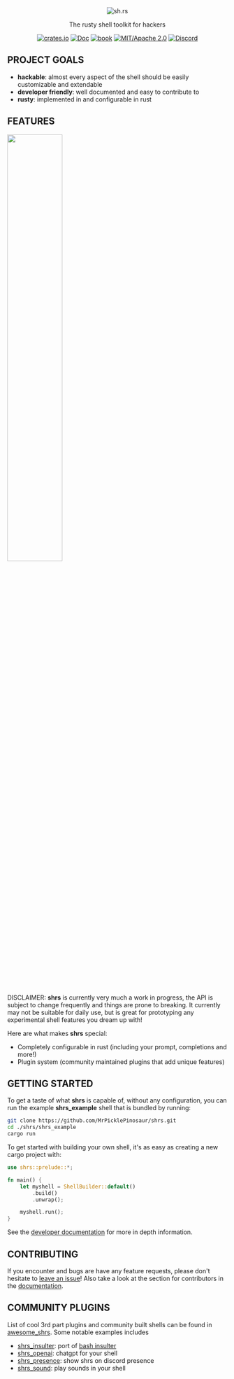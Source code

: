 
<div align="center">

<img src="media/shrs_banner.png" alt="sh.rs">

The rusty shell toolkit for hackers

[![crates.io](https://img.shields.io/crates/v/shrs.svg)](https://crates.io/crates/shrs)
[![Doc](https://docs.rs/shrs/badge.svg)](https://docs.rs/shrs)
[![book](https://img.shields.io/badge/book-website-orange)](https://mrpicklepinosaur.github.io/shrs/docs/getting-started/introduction/)
[![MIT/Apache 2.0](https://img.shields.io/badge/license-MIT%2FApache-blue.svg)](#)
[![Discord](https://img.shields.io/discord/1109393362626297856?label=&logo=discord&logoColor=ffffff&color=7389D8&labelColor=6A7EC2)](https://discord.gg/XYeMseQrbM)

</div>

## PROJECT GOALS

- **hackable**: almost every aspect of the shell should be easily customizable and extendable
- **developer friendly**: well documented and easy to contribute to
- **rusty**: implemented in and configurable in rust

## FEATURES

<img width=50% src="media/demo.gif"/>

DISCLAIMER: **shrs** is currently very much a work in progress, the API is subject to change frequently and things are prone to breaking. It currently may not be suitable for daily use, but is great for prototyping any experimental shell features you dream up with!

Here are what makes **shrs** special:
- Completely configurable in rust (including your prompt, completions and more!)
- Plugin system (community maintained plugins that add unique features)

## GETTING STARTED

To get a taste of what **shrs** is capable of, without any configuration, you can run the example **shrs_example** shell that is bundled by running:
```sh
git clone https://github.com/MrPicklePinosaur/shrs.git
cd ./shrs/shrs_example
cargo run
```

To get started with building your own shell, it's as easy as creating a new cargo project with:
```rust
use shrs::prelude::*;

fn main() {
    let myshell = ShellBuilder::default()
        .build()
        .unwrap();

    myshell.run();
}
```

See the [developer documentation](https://mrpicklepinosaur.github.io/shrs/docs/getting-started/introduction/) for more in depth information.

## CONTRIBUTING

If you encounter and bugs are have any feature requests, please don't hesitate to [leave an issue](https://github.com/MrPicklePinosaur/shrs/issues)! Also take a look at the section for contributors in the [documentation](https://mrpicklepinosaur.github.io/shrs/docs/contributing/how-to-contribute/).

## COMMUNITY PLUGINS

List of cool 3rd part plugins and community built shells can be found in [awesome_shrs](https://github.com/MrPicklePinosaur/awesome_shrs). Some notable examples includes
- [shrs_insulter](https://github.com/nithinmuthukumar/shrs_insulter): port of [bash insulter](https://github.com/hkbakke/bash-insulter)
- [shrs_openai](https://github.com/MrPicklePinosaur/shrs_openai): chatgpt for your shell
- [shrs_presence](https://github.com/nithinmuthukumar/shrs_presence): show shrs on discord presence
- [shrs_sound](https://github.com/nithinmuthukumar/shrs_sound): play sounds in your shell


